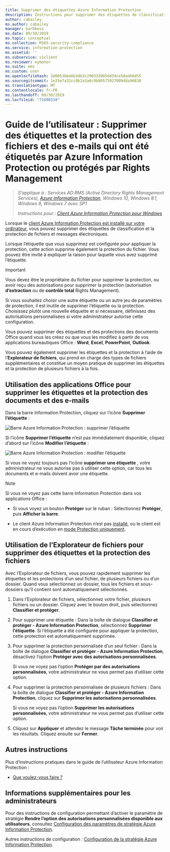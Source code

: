 ```yaml
---
title: Supprimer des étiquettes Azure Information Protection
description: Instructions pour supprimer des étiquettes de classification et la protection des fichiers qui ont été étiquetés par Azure Information Protection ou protégés par Rights Management.
author: cabailey
ms.author: cabailey
manager: barbkess
ms.date: 09/30/2019
ms.topic: conceptual
ms.collection: M365-security-compliance
ms.service: information-protection
ms.assetid: ''
ms.subservice: v1client
ms.reviewer: eymanor
ms.suite: ems
ms.custom: user
ms.openlocfilehash: 2d0053bbe6b3db3c29032d905dd34ce50ad66d55
ms.sourcegitcommit: 1e25e7a32cc0b2a3a6c9b80575927009d8a96838
ms.translationtype: MT
ms.contentlocale: fr-FR
ms.lasthandoff: 09/30/2019
ms.locfileid: "71690158"
---
```

# <a name="user-guide-remove-labels-and-protection-from-files-and-emails-that-have-been-labeled-by-azure-information-protection-or-protected-by-rights-management"></a>Guide de l’utilisateur : Supprimer des étiquettes et la protection des fichiers et des e-mails qui ont été étiquetés par Azure Information Protection ou protégés par Rights Management

>*S’applique à : Services AD RMS (Active Directory Rights Management Services), [Azure Information Protection](https://azure.microsoft.com/pricing/details/information-protection), Windows 10, Windows 8.1, Windows 8, Windows 7 avec SP1*
>
> *Instructions pour : [Client Azure Information Protection pour Windows](../faqs.md#whats-the-difference-between-the-azure-information-protection-client-and-the-azure-information-protection-unified-labeling-client)*

Lorsque le [client Azure Information Protection est installé sur votre ordinateur](install-client-app.md), vous pouvez supprimer des étiquettes de classification et la protection de fichiers et messages électroniques.

Lorsque l’étiquette que vous supprimez est configurée pour appliquer la protection, cette action supprime également la protection du fichier. Vous pouvez être invité à expliquer la raison pour laquelle vous avez supprimé l’étiquette.

> [!IMPORTANT]
> Vous devez être le propriétaire du fichier pour supprimer la protection, ou avoir reçu des autorisations pour supprimer la protection (autorisation **d’extraction** ou de **contrôle total** Rights Management).

Si vous souhaitez choisir une autre étiquette ou un autre jeu de paramètres de protection, il est inutile de supprimer l’étiquette ou la protection. Choisissez plutôt une nouvelle étiquette et si nécessaire, définissez des autorisations personnalisées si votre administrateur autorise cette configuration. 

Vous pouvez supprimer des étiquettes et des protections des documents Office quand vous les créez ou que vous les modifiez à partir de vos applications bureautiques Office : **Word**, **Excel**, **PowerPoint**, **Outlook**. 

Vous pouvez également supprimer les étiquettes et la protection à l’aide de l’**Explorateur de fichiers**, qui prend en charge des types de fichiers supplémentaires et constitue un moyen pratique de supprimer les étiquettes et la protection de plusieurs fichiers à la fois.

## <a name="using-office-apps-to-remove-labels-and-protection-from-documents-and-emails"></a>Utilisation des applications Office pour supprimer les étiquettes et la protection des documents et des e-mails

Dans la barre Information Protection, cliquez sur l’icône **Supprimer l’étiquette** :

![Barre Azure Information Protection : supprimer l’étiquette](../media/delete-label.png)

Si l’icône **Supprimer l’étiquette** n’est pas immédiatement disponible, cliquez d’abord sur l’icône **Modifier l’étiquette** :

![Barre Azure Information Protection : modifier l’étiquette](../media/edit-label.png)

Si vous ne voyez toujours pas l’icône **supprimer une étiquette** , votre administrateur ne vous autorise pas à utiliser cette option, car tous les documents et e-mails doivent avoir une étiquette.

> [!NOTE]
> Si vous ne voyez pas cette barre Information Protection dans vos applications Office :
>
> - Si vous voyez un bouton **Protéger** sur le ruban : Sélectionnez **Protéger**, puis **Afficher la barre**.
> 
> - Le client Azure Information Protection n’est pas [installé](install-client-app.md), ou le client est en cours d’exécution en [mode Protection uniquement](client-protection-only-mode.md).

## <a name="using-file-explorer-to-remove-labels-and-protection-from-files"></a>Utilisation de l’Explorateur de fichiers pour supprimer des étiquettes et la protection des fichiers

Avec l’Explorateur de fichiers, vous pouvez rapidement supprimer les étiquettes et les protections d’un seul fichier, de plusieurs fichiers ou d’un dossier. Quand vous sélectionnez un dossier, tous les fichiers et sous-dossiers qu’il contient sont automatiquement sélectionnés. 

1. Dans l’Explorateur de fichiers, sélectionnez votre fichier, plusieurs fichiers ou un dossier. Cliquez avec le bouton droit, puis sélectionnez **Classifier et protéger**.

2. Pour supprimer une étiquette : Dans la boîte de dialogue **Classifier et protéger - Azure Information Protection**, sélectionnez **Supprimer l’étiquette**. Si l’étiquette a été configurée pour appliquer la protection, cette protection est automatiquement supprimée.

3. Pour supprimer la protection personnalisée d’un seul fichier : Dans la boîte de dialogue **Classifier et protéger - Azure Information Protection**, désactivez l’option **Protéger avec des autorisations personnalisées**. 
    
    Si vous ne voyez pas l’option **Protéger par des autorisations personnalisées**, votre administrateur ne vous permet pas d’utiliser cette option.
    
4. Pour supprimer la protection personnalisée de plusieurs fichiers : Dans la boîte de dialogue **Classifier et protéger - Azure Information Protection**, cliquez sur **Supprimer les autorisations personnalisées**.
    
    Si vous ne voyez pas l’option **Supprimer les autorisations personnalisées**, votre administrateur ne vous permet pas d’utiliser cette option.

5. Cliquez sur **Appliquer** et attendez le message **Tâche terminée** pour voir les résultats. Cliquez ensuite sur **Fermer**.


## <a name="other-instructions"></a>Autres instructions
Plus d’instructions pratiques dans le guide de l’utilisateur Azure Information Protection :

- [Que voulez-vous faire ?](client-user-guide.md#what-do-you-want-to-do)

## <a name="additional-information-for-administrators"></a>Informations supplémentaires pour les administrateurs    
Pour des instructions de configuration permettant d’activer le paramètre de stratégie **Rendre l’option des autorisations personnalisées disponible aux utilisateurs**, consultez [Configuration des paramètres de stratégie Azure Information Protection](../configure-policy-settings.md).

Autres instructions de configuration : [Configuration de la stratégie Azure Information Protection](../configure-policy.md).

